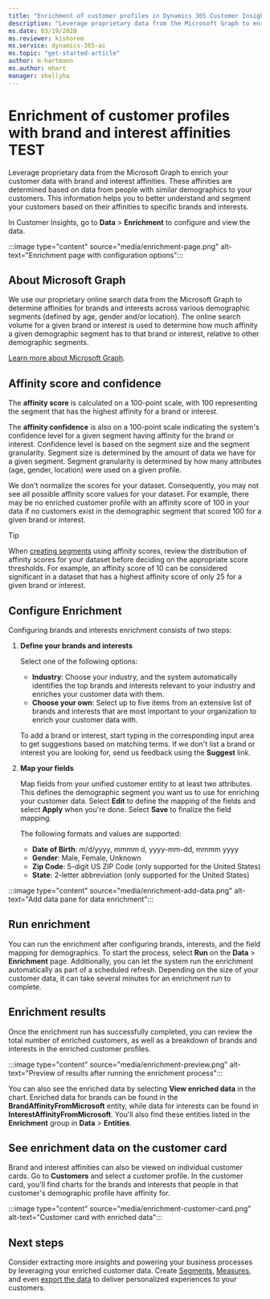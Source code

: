 ```yaml
---
title: "Enrichment of customer profiles in Dynamics 365 Customer Insights | Microsoft Docs"
description: "Leverage proprietary data from the Microsoft Graph to enrich your customer data with brand and interest affinities in Dynamics 365 Customer Insights."
ms.date: 03/19/2020
ms.reviewer: kishorem
ms.service: dynamics-365-ai
ms.topic: "get-started-article"
author: m-hartmann
ms.author: mhart
manager: shellyha
---
```


# Enrichment of customer profiles with brand and interest affinities TEST

Leverage proprietary data from the Microsoft Graph to enrich your customer data with brand and interest affinities. These affinities are determined based on data from people with similar demographics to your customers. This information helps you to better understand and segment your customers based on their affinities to specific brands and interests.

In Customer Insights, go to **Data** > **Enrichment** to configure and view the data.

:::image type="content" source="media/enrichment-page.png" alt-text="Enrichment page with configuration options":::

## About Microsoft Graph

We use our proprietary online search data from the Microsoft Graph to determine affinities for brands and interests across various demographic segments (defined by age, gender and/or location). The online search volume for a given brand or interest is used to determine how much affinity a given demographic segment has to that brand or interest, relative to other demographic segments.

[Learn more about Microsoft Graph](https://docs.microsoft.com/graph/overview).

## Affinity score and confidence

The **affinity score** is calculated on a 100-point scale, with 100 representing the segment that has the highest affinity for a brand or interest.

The **affinity confidence** is also on a 100-point scale indicating the system's confidence level for a given segment having affinity for the brand or interest. Confidence level is based on the segment size and the segment granularity. Segment size is determined by the amount of data we have for a given segment. Segment granularity is determined by how many attributes (age, gender, location) were used on a given profile.

We don't normalize the scores for your dataset. Consequently, you may not see all possible affinity score values for your dataset. For example, there may be no enriched customer profile with an affinity score of 100 in your data if no customers exist in the demographic segment that scored 100 for a given brand or interest.

> [!TIP]
> When [creating segments](pm-segments.md) using affinity scores, review the distribution of affinity scores for your dataset before deciding on the appropriate score thresholds. For example, an affinity score of 10 can be considered significant in a dataset that has a highest affinity score of only 25 for a given brand or interest.

## Configure Enrichment

Configuring brands and interests enrichment consists of two steps:

1. **Define your brands and interests**

   Select one of the following options:
   - **Industry**: Choose your industry, and the system automatically identifies the top brands and interests relevant to your industry and enriches your customer data with them.
   - **Choose your own**: Select up to five items from an extensive list of brands and interests that are most important to your organization to enrich your customer data with.

   To add a brand or interest, start typing in the corresponding input area to get suggestions based on matching terms. If we don't list a brand or interest you are looking for, send us feedback using the **Suggest** link.

2. **Map your fields**

   Map fields from your unified customer entity to at least two attributes. This defines the demographic segment you want us to use for enriching your customer data. Select **Edit** to define the mapping of the fields and select **Apply** when you're done. Select **Save** to finalize the field mapping.

   The following formats and values are supported:
   - **Date of Birth**: m/d/yyyy, mmmm d, yyyy-mm-dd, mmmm yyyy
   - **Gender**: Male, Female, Unknown
   - **Zip Code**: 5-digit US ZIP Code (only supported for the United States)
   - **State**: 2-letter abbreviation (only supported for the United States)

:::image type="content" source="media/enrichment-add-data.png" alt-text="Add data pane for data enrichment":::

## Run enrichment

You can run the enrichment after configuring brands, interests, and the field mapping for demographics. To start the process, select **Run** on the **Data** > **Enrichment** page. Additionally, you can let the system run the enrichment automatically as part of a scheduled refresh.
Depending on the size of your customer data, it can take several minutes for an enrichment run to complete.

## Enrichment results

Once the enrichment run has successfully completed, you can review the total number of enriched customers, as well as a breakdown of brands and interests in the enriched customer profiles.

:::image type="content" source="media/enrichment-preview.png" alt-text="Preview of results after running the enrichment process":::

You can also see the enriched data by selecting **View enriched data** in the chart. Enriched data for brands can be found in the **BrandAffinityFromMicrosoft** entity, while data for interests can be found in **InterestAffinityFromMicrosoft**. You'll also find these entities listed in the **Enrichment** group in **Data** > **Entities**.

## See enrichment data on the customer card

Brand and interest affinities can also be viewed on individual customer cards. Go to **Customers** and select a customer profile. In the customer card, you'll find charts for the brands and interests that people in that customer's demographic profile have affinity for.

:::image type="content" source="media/enrichment-customer-card.png" alt-text="Customer card with enriched data":::

## Next steps

Consider extracting more insights and powering your business processes by leveraging your enriched customer data. Create [Segments](pm-segments.md), [Measures](pm-measures.md), and even [export the data](export-destinations.md) to deliver personalized experiences to your customers.
